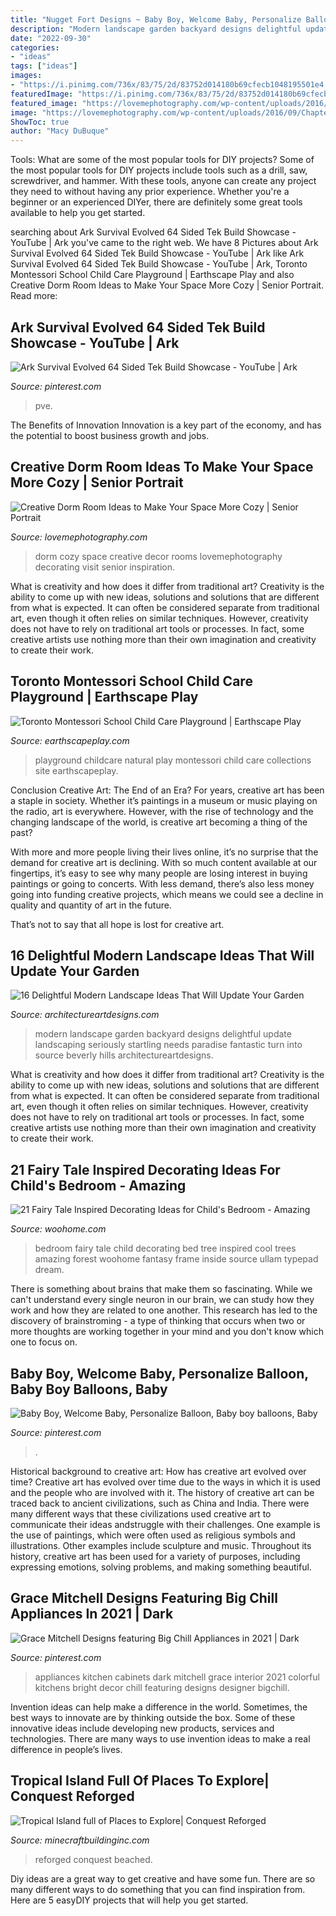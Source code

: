 ```yaml
---
title: "Nugget Fort Designs ~ Baby Boy, Welcome Baby, Personalize Balloon, Baby Boy Balloons, Baby"
description: "Modern landscape garden backyard designs delightful update landscaping seriously startling needs paradise fantastic turn into source beverly hills architectureartdesigns"
date: "2022-09-30"
categories:
- "ideas"
tags: ["ideas"]
images:
- "https://i.pinimg.com/736x/83/75/2d/83752d014180b69cfecb1048195501e4.jpg"
featuredImage: "https://i.pinimg.com/736x/83/75/2d/83752d014180b69cfecb1048195501e4.jpg"
featured_image: "https://lovemephotography.com/wp-content/uploads/2016/09/Chapter-12-Dorm-Room-Ideas-01.jpg"
image: "https://lovemephotography.com/wp-content/uploads/2016/09/Chapter-12-Dorm-Room-Ideas-01.jpg"
ShowToc: true
author: "Macy DuBuque"
---
```



Tools: What are some of the most popular tools for DIY projects?
Some of the most popular tools for DIY projects include tools such as a drill, saw, screwdriver, and hammer. With these tools, anyone can create any project they need to without having any prior experience. Whether you're a beginner or an experienced DIYer, there are definitely some great tools available to help you get started.

	

		
searching about Ark Survival Evolved 64 Sided Tek Build Showcase - YouTube | Ark you've came to the right web. We have 8 Pictures about Ark Survival Evolved 64 Sided Tek Build Showcase - YouTube | Ark like Ark Survival Evolved 64 Sided Tek Build Showcase - YouTube | Ark, Toronto Montessori School Child Care Playground | Earthscape Play and also Creative Dorm Room Ideas to Make Your Space More Cozy | Senior Portrait. Read more:
		
    
## Ark Survival Evolved 64 Sided Tek Build Showcase - YouTube | Ark

<img loading=lazy src="https://i.pinimg.com/736x/83/75/2d/83752d014180b69cfecb1048195501e4.jpg" onerror="this.onerror=null;this.src='https://tse1.mm.bing.net/th?id=OIP.JRGu4Mvr4hklnKkvojhEdwHaEK&amp;pid=15.1';" alt="Ark Survival Evolved 64 Sided Tek Build Showcase - YouTube | Ark">

_Source: pinterest.com_

>pve. 

	

The Benefits of Innovation
Innovation is a key part of the economy, and has the potential to boost business growth and jobs.

    
## Creative Dorm Room Ideas To Make Your Space More Cozy | Senior Portrait

<img loading=lazy src="https://lovemephotography.com/wp-content/uploads/2016/09/Chapter-12-Dorm-Room-Ideas-01.jpg" onerror="this.onerror=null;this.src='https://tse2.mm.bing.net/th?id=OIP.si95z-AmW-LC7xcO99CobAHaL2&amp;pid=15.1';" alt="Creative Dorm Room Ideas to Make Your Space More Cozy | Senior Portrait">

_Source: lovemephotography.com_

>dorm cozy space creative decor rooms lovemephotography decorating visit senior inspiration. 

	

What is creativity and how does it differ from traditional art?
Creativity is the ability to come up with new ideas, solutions and solutions that are different from what is expected. It can often be considered separate from traditional art, even though it often relies on similar techniques. However, creativity does not have to rely on traditional art tools or processes. In fact, some creative artists use nothing more than their own imagination and creativity to create their work.

    
## Toronto Montessori School Child Care Playground | Earthscape Play

<img loading=lazy src="https://www.earthscapeplay.com/wp-content/uploads/2015/10/natural-childcare-playground-768x480.jpg" onerror="this.onerror=null;this.src='https://tse1.mm.bing.net/th?id=OIP.7Vqa6FWm8VIE1RNBtqD6rQHaEo&amp;pid=15.1';" alt="Toronto Montessori School Child Care Playground | Earthscape Play">

_Source: earthscapeplay.com_

>playground childcare natural play montessori child care collections site earthscapeplay. 

	

Conclusion
Creative Art: The End of an Era?
For years, creative art has been a staple in society. Whether it’s paintings in a museum or music playing on the radio, art is everywhere. However, with the rise of technology and the changing landscape of the world, is creative art becoming a thing of the past?

With more and more people living their lives online, it’s no surprise that the demand for creative art is declining. With so much content available at our fingertips, it’s easy to see why many people are losing interest in buying paintings or going to concerts. With less demand, there’s also less money going into funding creative projects, which means we could see a decline in quality and quantity of art in the future.

That’s not to say that all hope is lost for creative art.

    
## 16 Delightful Modern Landscape Ideas That Will Update Your Garden

<img loading=lazy src="https://www.architectureartdesigns.com/wp-content/uploads/2016/06/16-Delightful-Modern-Landscape-Ideas-That-Will-Update-Your-Garden-16.jpg" onerror="this.onerror=null;this.src='https://tse3.mm.bing.net/th?id=OIP.Y07BMGtqq88DkEcTowiW0AHaE7&amp;pid=15.1';" alt="16 Delightful Modern Landscape Ideas That Will Update Your Garden">

_Source: architectureartdesigns.com_

>modern landscape garden backyard designs delightful update landscaping seriously startling needs paradise fantastic turn into source beverly hills architectureartdesigns. 

	

What is creativity and how does it differ from traditional art?
Creativity is the ability to come up with new ideas, solutions and solutions that are different from what is expected. It can often be considered separate from traditional art, even though it often relies on similar techniques. However, creativity does not have to rely on traditional art tools or processes. In fact, some creative artists use nothing more than their own imagination and creativity to create their work.

    
## 21 Fairy Tale Inspired Decorating Ideas For Child&#039;s Bedroom - Amazing

<img loading=lazy src="http://www.woohome.com/wp-content/uploads/2015/06/Fairy-Tale-Child-Bedroom-WooHome-16.jpg" onerror="this.onerror=null;this.src='https://tse3.mm.bing.net/th?id=OIP.nvElJIyhfHa9SMyDZ9n7JgHaLE&amp;pid=15.1';" alt="21 Fairy Tale Inspired Decorating Ideas for Child&#039;s Bedroom - Amazing">

_Source: woohome.com_

>bedroom fairy tale child decorating bed tree inspired cool trees amazing forest woohome fantasy frame inside source ullam typepad dream. 

	

There is something about brains that make them so fascinating. While we can't understand every single neuron in our brain, we can study how they work and how they are related to one another. This research has led to the discovery of brainstroming - a type of thinking that occurs when two or more thoughts are working together in your mind and you don't know which one to focus on.

    
## Baby Boy, Welcome Baby, Personalize Balloon, Baby Boy Balloons, Baby

<img loading=lazy src="https://i.pinimg.com/736x/41/eb/9f/41eb9f2fedb9bbf6e203eb67a0f5f526.jpg" onerror="this.onerror=null;this.src='https://tse2.mm.bing.net/th?id=OIP.Fdyp6BEiD5fiXCzZla9AJAHaKB&amp;pid=15.1';" alt="Baby Boy, Welcome Baby, Personalize Balloon, Baby boy balloons, Baby">

_Source: pinterest.com_

>. 

	

Historical background to creative art: How has creative art evolved over time?
Creative art has evolved over time due to the ways in which it is used and the people who are involved with it. The history of creative art can be traced back to ancient civilizations, such as China and India. There were many different ways that these civilizations used creative art to communicate their ideas andstruggle with their challenges. One example is the use of paintings, which were often used as religious symbols and illustrations. Other examples include sculpture and music. Throughout its history, creative art has been used for a variety of purposes, including expressing emotions, solving problems, and making something beautiful.

    
## Grace Mitchell Designs Featuring Big Chill Appliances In 2021 | Dark

<img loading=lazy src="https://i.pinimg.com/736x/91/86/68/918668689d5f096349b49b2a8ce543e1.jpg" onerror="this.onerror=null;this.src='https://tse2.mm.bing.net/th?id=OIP.YF-gK_3jSDd1ajUUdJMs2AHaLS&amp;pid=15.1';" alt="Grace Mitchell Designs featuring Big Chill Appliances in 2021 | Dark">

_Source: pinterest.com_

>appliances kitchen cabinets dark mitchell grace interior 2021 colorful kitchens bright decor chill featuring designs designer bigchill. 

	

Invention ideas can help make a difference in the world. Sometimes, the best ways to innovate are by thinking outside the box. Some of these innovative ideas include developing new products, services and technologies. There are many ways to use invention ideas to make a real difference in people’s lives.

    
## Tropical Island Full Of Places To Explore| Conquest Reforged

<img loading=lazy src="https://minecraftbuildinginc.com/wp-content/uploads/formidable/5/Tropical-Island-full-of-Places-to-Explore-Conquest-Reforged-Minecraft-Build-terrain-map-ship-beached.png" onerror="this.onerror=null;this.src='https://tse2.mm.bing.net/th?id=OIP.kg8RwqhRoCrJOvqQ7qurUQHaEW&amp;pid=15.1';" alt="Tropical Island full of Places to Explore| Conquest Reforged">

_Source: minecraftbuildinginc.com_

>reforged conquest beached. 

	

Diy ideas are a great way to get creative and have some fun. There are so many different ways to do something that you can find inspiration from. Here are 5 easyDIY projects that will help you get started.

